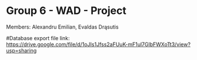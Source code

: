 # Group 6 - WAD - Project
Members: Alexandru Emilian, Evaldas Drąsutis

#Database export file link:
https://drive.google.com/file/d/1oJIs1Jfss2aFUuK-mF1ul7GlbFWXoTt3/view?usp=sharing